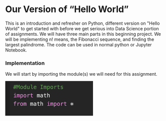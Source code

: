 # Our Version of “Hello World”

This is an introduction and refresher on Python, different version on "Hello World" to get started with before we get serious into Data Science portion of assignments. We will have three main parts in this beginning project. We will be implementing n! means, the Fibonacci sequence, and finding the largest palindrome. The code can be used in normal python or Jupyter Notebook.


### Implementation

We will start by importing the module(s) we will need for this assignment.

<img src="images/Picture1.png">
